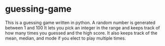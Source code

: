 # guessing-game
This is a guessing game written in python.
A random number is generated between 1 and 100
It lets you pick an integer in the range and keeps track of how many times you guessed and
the high score. It also keeps track of the mean, median, and mode if you elect to play multiple times.
